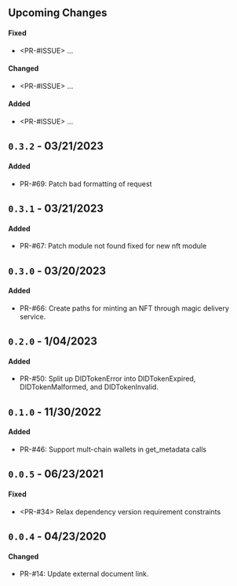 ## Upcoming Changes

#### Fixed

- <PR-#ISSUE> ...

#### Changed

- <PR-#ISSUE> ...

#### Added

- <PR-#ISSUE> ...


## `0.3.2` - 03/21/2023

#### Added

- PR-#69: Patch bad formatting of request

## `0.3.1` - 03/21/2023

#### Added

- PR-#67: Patch module not found fixed for new nft module

## `0.3.0` - 03/20/2023

#### Added

- PR-#66: Create paths for minting an NFT through magic delivery service.

## `0.2.0` - 1/04/2023

#### Added

- PR-#50: Split up DIDTokenError into DIDTokenExpired, DIDTokenMalformed, and DIDTokenInvalid.

## `0.1.0` - 11/30/2022

#### Added

- PR-#46: Support mult-chain wallets in get_metadata calls

## `0.0.5` - 06/23/2021

#### Fixed

- <PR-#34> Relax dependency version requirement constraints

## `0.0.4` - 04/23/2020

#### Changed

- PR-#14: Update external document link.
